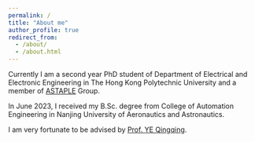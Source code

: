 ```yaml
---
permalink: /
title: "About me"
author_profile: true
redirect_from: 
  - /about/
  - /about.html
---
```



Currently I am a second year PhD student of  Department of Electrical and Electronic Engineering in The Hong Kong Polytechnic University and a member of [ASTAPLE](https://www.astaple.com/) Group.  

In June 2023, I received my B.Sc. degree from College of Automation Engineering in Nanjing University of Aeronautics and Astronautics.  

I am very fortunate to be advised by  [Prof. YE Qingqing](https://www.polyu.edu.hk/eee/people/academic-staff-and-teaching-staff/dr-ye-qingqing/).
